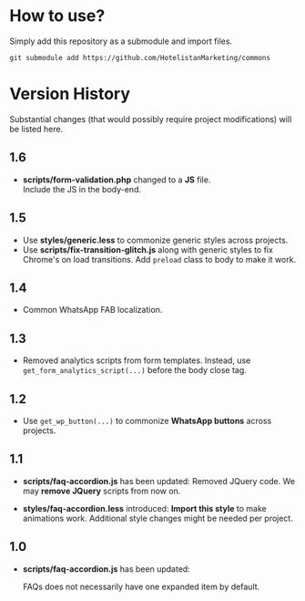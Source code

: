 # How to use?
Simply add this repository as a submodule and import files.

```shell
git submodule add https://github.com/HotelistanMarketing/commons
```

# Version History
Substantial changes (that would possibly require project modifications)
will be listed here.

## 1.6
- **scripts/form-validation.php** changed to a **JS** file.<br>
  Include the JS in the body-end.

## 1.5
- Use **styles/generic.less** to commonize generic styles across projects.
- Use **scripts/fix-transition-glitch.js** along with generic styles to 
  fix Chrome's on load transitions. Add `preload` class to body to make it work.

## 1.4
- Common WhatsApp FAB localization.

## 1.3
- Removed analytics scripts from form templates.
  Instead, use `get_form_analytics_script(...)` before the body close tag.

## 1.2
- Use `get_wp_button(...)` to commonize **WhatsApp buttons** across projects.

## 1.1
- **scripts/faq-accordion.js** has been updated:
  Removed JQuery code. We may **remove JQuery** scripts from now on.


- **styles/faq-accordion.less** introduced:
  **Import this style** to make animations work.
  Additional style changes might be needed per project.

## 1.0
- **scripts/faq-accordion.js** has been updated:

  FAQs does not necessarily have one expanded item by default.